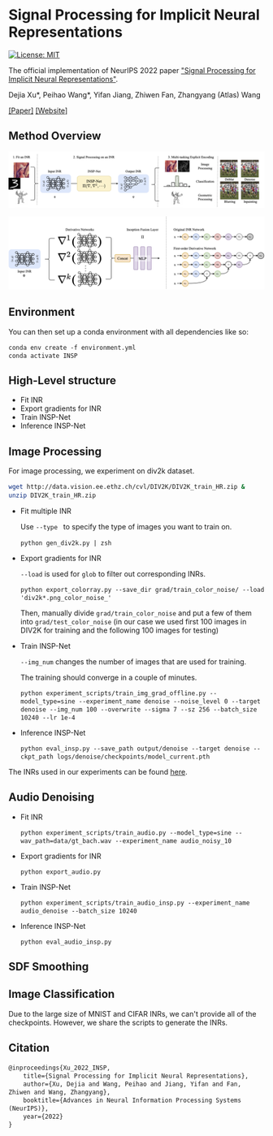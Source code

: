 # Signal Processing for Implicit Neural Representations

[![License: MIT](https://img.shields.io/badge/License-MIT-green.svg)](https://opensource.org/licenses/MIT)

The official implementation of NeurIPS 2022 paper ["Signal Processing for Implicit Neural Representations"]().

Dejia Xu*, Peihao Wang*, Yifan Jiang, Zhiwen Fan, Zhangyang (Atlas) Wang

[[Paper]](https://arxiv.org/abs/2210.08772) [[Website]](https://vita-group.github.io/INSP)

## Method Overview

![](./docs/static/media/overview.e47f8ec0149b9912e940.png)

![](./docs/static/media/framework.0c59d0c8b8386b9f7f45.png)

## Environment

You can then set up a conda environment with all dependencies like so:

```
conda env create -f environment.yml
conda activate INSP
```

## High-Level structure

- Fit INR
- Export gradients for INR
- Train INSP-Net
- Inference INSP-Net

## Image Processing

For image processing, we experiment on div2k dataset.

```bash
wget http://data.vision.ee.ethz.ch/cvl/DIV2K/DIV2K_train_HR.zip &
unzip DIV2K_train_HR.zip
```

- Fit multiple INR 

    Use `--type ` to specify the type of images you want to train on.

    ```python gen_div2k.py | zsh```

- Export gradients for INR 

    `--load` is used for `glob` to filter out corresponding INRs.

    ```
    python export_colorray.py --save_dir grad/train_color_noise/ --load 'div2k*.png_color_noise_'
    ```

    Then, manually divide `grad/train_color_noise` and put a few of them into `grad/test_color_noise` (in our case we used first 100 images in DIV2K for training and the following 100 images for testing)

- Train INSP-Net

    `--img_num` changes the number of images that are used for training.
    
    The training should converge in a couple of minutes.

    ```
    python experiment_scripts/train_img_grad_offline.py --model_type=sine --experiment_name denoise --noise_level 0 --target denoise --img_num 100 --overwrite --sigma 7 --sz 256 --batch_size 10240 --lr 1e-4
    ```

- Inference INSP-Net

    ```
    python eval_insp.py --save_path output/denoise --target denoise --ckpt_path logs/denoise/checkpoints/model_current.pth
    ```

The INRs used in our experiments can be found [here](https://drive.google.com/drive/folders/1VaEgKiWIGpQhIw5uxPJGWL0OdTTM-cuo?usp=sharing).

## Audio Denoising

- Fit INR

    ```
    python experiment_scripts/train_audio.py --model_type=sine --wav_path=data/gt_bach.wav --experiment_name audio_noisy_10
    ```

- Export gradients for INR 

    ```
    python export_audio.py
    ```

- Train INSP-Net

    ```
    python experiment_scripts/train_audio_insp.py --experiment_name audio_denoise --batch_size 10240
    ```

- Inference INSP-Net

    ```
    python eval_audio_insp.py
    ```

## SDF Smoothing

## Image Classification

Due to the large size of MNIST and CIFAR INRs, we can't provide all of the checkpoints. However, we share the scripts to generate the INRs.

## Citation

```
@inproceedings{Xu_2022_INSP,
    title={Signal Processing for Implicit Neural Representations},
    author={Xu, Dejia and Wang, Peihao and Jiang, Yifan and Fan, Zhiwen and Wang, Zhangyang},
    booktitle={Advances in Neural Information Processing Systems (NeurIPS)},
    year={2022}
}
```

